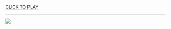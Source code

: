 
<a href="https://premium76.site?title=tryone_unblocked_games&ref=13M">CLICK TO PLAY</a></h3>
<hr>

<a href="https://premium76.site?title=tryone_unblocked_games&ref=13M"><img src="https://clearcache.store/games.png"></a>


